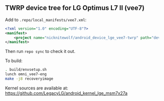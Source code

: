 ## TWRP device tree for LG Optimus L7 II (vee7)

Add to `.repo/local_manifests/vee7.xml`:

```xml
<?xml version="1.0" encoding="UTF-8"?>
<manifest>
	<project name="nicknitewolf/android_device_lge_vee7-twrp" path="device/lge/vee7"  remote="github" revision="android-7.1" />
</manifest>
```

Then run `repo sync` to check it out.

To build:

```sh
. build/envsetup.sh
lunch omni_vee7-eng
make -j8 recoveryimage
```

Kernel sources are available at: https://github.com/LegacyLG/android_kernel_lge_msm7x27a
